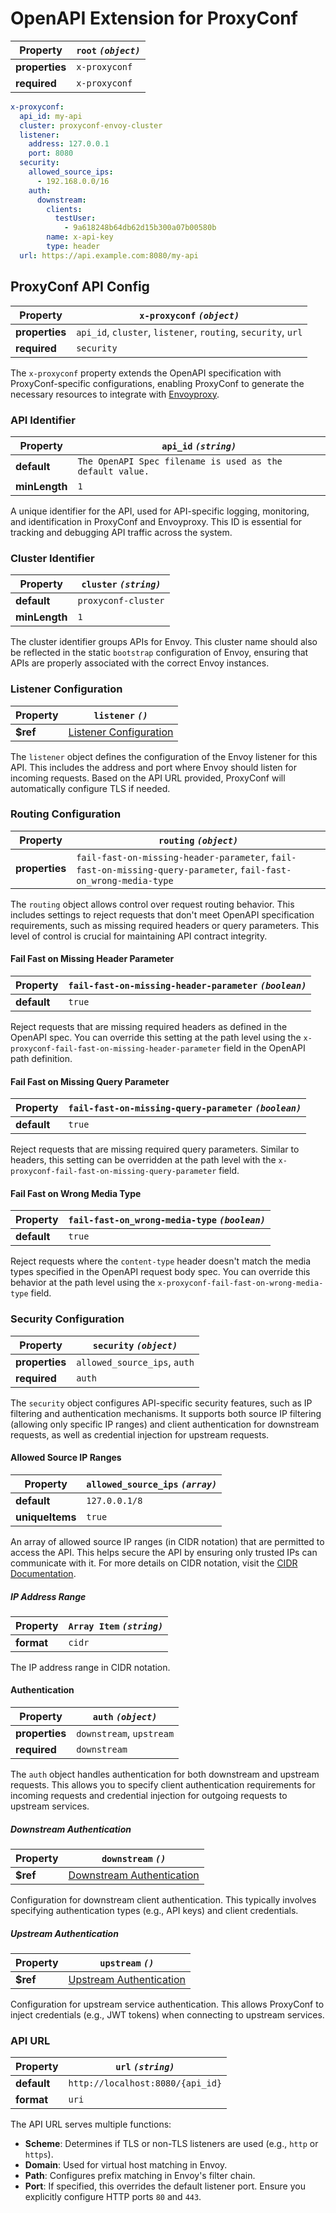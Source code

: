 
# OpenAPI Extension for ProxyConf

| Property | `root` *`(object)`* |
 | --- | --- |
| **properties** | `x-proxyconf` |
| **required** | `x-proxyconf` |

```yaml title="Example"
x-proxyconf:
  api_id: my-api
  cluster: proxyconf-envoy-cluster
  listener:
    address: 127.0.0.1
    port: 8080
  security:
    allowed_source_ips:
      - 192.168.0.0/16
    auth:
      downstream:
        clients:
          testUser:
            - 9a618248b64db62d15b300a07b00580b
        name: x-api-key
        type: header
  url: https://api.example.com:8080/my-api

```


## ProxyConf API Config

| Property | `x-proxyconf` *`(object)`* |
 | --- | --- |
| **properties** | `api_id`, `cluster`, `listener`, `routing`, `security`, `url` |
| **required** | `security` |

The `x-proxyconf` property extends the OpenAPI specification with ProxyConf-specific configurations, enabling ProxyConf to generate the necessary resources to integrate with [Envoyproxy](https://www.envoyproxy.io/).

### API Identifier

| Property | `api_id` *`(string)`* |
 | --- | --- |
| **default** | `The OpenAPI Spec filename is used as the default value.` |
| **minLength** | `1` |

A unique identifier for the API, used for API-specific logging, monitoring, and identification in ProxyConf and Envoyproxy. This ID is essential for tracking and debugging API traffic across the system.

### Cluster Identifier

| Property | `cluster` *`(string)`* |
 | --- | --- |
| **default** | `proxyconf-cluster` |
| **minLength** | `1` |

The cluster identifier groups APIs for Envoy. This cluster name should also be reflected in the static `bootstrap` configuration of Envoy, ensuring that APIs are properly associated with the correct Envoy instances.

### Listener Configuration

| Property | `listener` *`()`* |
 | --- | --- |
| **$ref** | <a href="/config/listener.json">Listener Configuration</a> |

The `listener` object defines the configuration of the Envoy listener for this API. This includes the address and port where Envoy should listen for incoming requests. Based on the API URL provided, ProxyConf will automatically configure TLS if needed.

### Routing Configuration

| Property | `routing` *`(object)`* |
 | --- | --- |
| **properties** | `fail-fast-on-missing-header-parameter`, `fail-fast-on-missing-query-parameter`, `fail-fast-on_wrong-media-type` |

The `routing` object allows control over request routing behavior. This includes settings to reject requests that don't meet OpenAPI specification requirements, such as missing required headers or query parameters. This level of control is crucial for maintaining API contract integrity.

#### Fail Fast on Missing Header Parameter

| Property | `fail-fast-on-missing-header-parameter` *`(boolean)`* |
 | --- | --- |
| **default** | `true` |

Reject requests that are missing required headers as defined in the OpenAPI spec. You can override this setting at the path level using the `x-proxyconf-fail-fast-on-missing-header-parameter` field in the OpenAPI path definition.

#### Fail Fast on Missing Query Parameter

| Property | `fail-fast-on-missing-query-parameter` *`(boolean)`* |
 | --- | --- |
| **default** | `true` |

Reject requests that are missing required query parameters. Similar to headers, this setting can be overridden at the path level with the `x-proxyconf-fail-fast-on-missing-query-parameter` field.

#### Fail Fast on Wrong Media Type

| Property | `fail-fast-on_wrong-media-type` *`(boolean)`* |
 | --- | --- |
| **default** | `true` |

Reject requests where the `content-type` header doesn't match the media types specified in the OpenAPI request body spec. You can override this behavior at the path level using the `x-proxyconf-fail-fast-on-wrong-media-type` field.

### Security Configuration

| Property | `security` *`(object)`* |
 | --- | --- |
| **properties** | `allowed_source_ips`, `auth` |
| **required** | `auth` |

The `security` object configures API-specific security features, such as IP filtering and authentication mechanisms. It supports both source IP filtering (allowing only specific IP ranges) and client authentication for downstream requests, as well as credential injection for upstream requests.

#### Allowed Source IP Ranges

| Property | `allowed_source_ips` *`(array)`* |
 | --- | --- |
| **default** | `127.0.0.1/8` |
| **uniqueItems** | `true` |

An array of allowed source IP ranges (in CIDR notation) that are permitted to access the API. This helps secure the API by ensuring only trusted IPs can communicate with it. For more details on CIDR notation, visit the [CIDR Documentation](https://en.wikipedia.org/wiki/Classless_Inter-Domain_Routing).

##### IP Address Range

| Property | `Array Item` *`(string)`* |
 | --- | --- |
| **format** | `cidr` |

The IP address range in CIDR notation.

#### Authentication

| Property | `auth` *`(object)`* |
 | --- | --- |
| **properties** | `downstream`, `upstream` |
| **required** | `downstream` |

The `auth` object handles authentication for both downstream and upstream requests. This allows you to specify client authentication requirements for incoming requests and credential injection for outgoing requests to upstream services.

##### Downstream Authentication

| Property | `downstream` *`()`* |
 | --- | --- |
| **$ref** | <a href="/config/security/auth/downstream.json">Downstream Authentication</a> |

Configuration for downstream client authentication. This typically involves specifying authentication types (e.g., API keys) and client credentials.

##### Upstream Authentication

| Property | `upstream` *`()`* |
 | --- | --- |
| **$ref** | <a href="/config/security/auth/upstream.json">Upstream Authentication</a> |

Configuration for upstream service authentication. This allows ProxyConf to inject credentials (e.g., JWT tokens) when connecting to upstream services.

### API URL

| Property | `url` *`(string)`* |
 | --- | --- |
| **default** | `http://localhost:8080/{api_id}` |
| **format** | `uri` |

The API URL serves multiple functions:
- **Scheme**: Determines if TLS or non-TLS listeners are used (e.g., `http` or `https`).
- **Domain**: Used for virtual host matching in Envoy.
- **Path**: Configures prefix matching in Envoy's filter chain.
- **Port**: If specified, this overrides the default listener port. Ensure you explicitly configure HTTP ports `80` and `443`.
